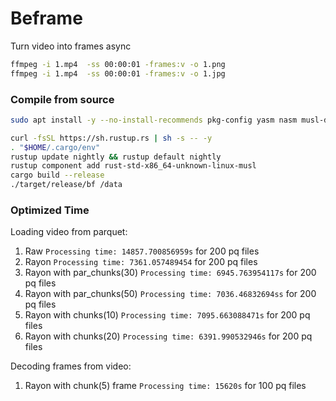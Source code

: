 # Beframe

Turn video into frames async

```sh
ffmpeg -i 1.mp4  -ss 00:00:01 -frames:v -o 1.png
ffmpeg -i 1.mp4  -ss 00:00:01 -frames:v -o 1.jpg
```
### Compile from source

```bash
sudo apt install -y --no-install-recommends pkg-config yasm nasm musl-dev clang llvm

curl -fsSL https://sh.rustup.rs | sh -s -- -y
. "$HOME/.cargo/env"
rustup update nightly && rustup default nightly
rustup component add rust-std-x86_64-unknown-linux-musl
cargo build --release
./target/release/bf /data
```

### Optimized Time

Loading video from parquet:

1. Raw `Processing time: 14857.700856959s` for 200 pq files
2. Rayon `Processing time: 7361.057489454` for 200 pq files
3. Rayon with par_chunks(30) `Processing time: 6945.763954117s` for 200 pq files
3. Rayon with par_chunks(50) `Processing time: 7036.46832694ss` for 200 pq files
4. Rayon with chunks(10) `Processing time: 7095.663088471s` for 200 pq files
4. Rayon with chunks(20) `Processing time: 6391.990532946s` for 200 pq files

Decoding frames from video:
1. Rayon with chunk(5) frame `Processing time: 15620s` for 100 pq files